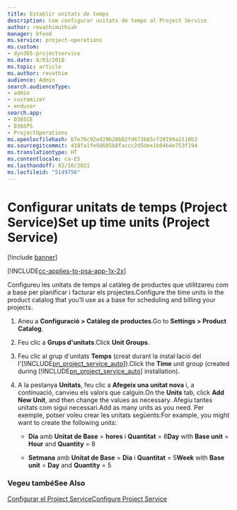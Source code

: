 ```yaml
---
title: Establir unitats de temps
description: Com configurar unitats de temps al Project Service
author: revathimuthiah
manager: kfend
ms.service: project-operations
ms.custom:
- dyn365-projectservice
ms.date: 8/03/2018
ms.topic: article
ms.author: revathim
audience: Admin
search.audienceType:
- admin
- customizer
- enduser
search.app:
- D365CE
- D365PS
- ProjectOperations
ms.openlocfilehash: b7e70c92ed29b20b02fd672665cf20199a2110b3
ms.sourcegitcommit: 418fa1fe9d605b8faccc2d5dee1b04b4e753f194
ms.translationtype: HT
ms.contentlocale: ca-ES
ms.lasthandoff: 02/10/2021
ms.locfileid: "5149756"
---
```

# <a name="set-up-time-units-project-service"></a><span data-ttu-id="eb9bb-103">Configurar unitats de temps (Project Service)</span><span class="sxs-lookup"><span data-stu-id="eb9bb-103">Set up time units (Project Service)</span></span>

[!include [banner](../includes/psa-now-project-operations.md)]

[!INCLUDE[cc-applies-to-psa-app-1x-2x](../includes/cc-applies-to-psa-app-1x-2x.md)]

<span data-ttu-id="eb9bb-104">Configureu les unitats de temps al catàleg de productes que utilitzareu com a base per planificar i facturar els projectes.</span><span class="sxs-lookup"><span data-stu-id="eb9bb-104">Configure the time units in the product catalog that you’ll use as a base for scheduling and billing your projects.</span></span>  
  
1. <span data-ttu-id="eb9bb-105">Aneu a **Configuració > Catàleg de productes**.</span><span class="sxs-lookup"><span data-stu-id="eb9bb-105">Go to **Settings > Product Catalog**.</span></span>  
  
2. <span data-ttu-id="eb9bb-106">Feu clic a **Grups d'unitats**.</span><span class="sxs-lookup"><span data-stu-id="eb9bb-106">Click **Unit Groups**.</span></span>  
  
3. <span data-ttu-id="eb9bb-107">Feu clic al grup d'unitats **Temps** (creat durant la instal·lació del l'[!INCLUDE[pn_project_service_auto](../includes/pn-project-service-auto.md)]).</span><span class="sxs-lookup"><span data-stu-id="eb9bb-107">Click the **Time** unit group (created during [!INCLUDE[pn_project_service_auto](../includes/pn-project-service-auto.md)] installation).</span></span>  
  
4. <span data-ttu-id="eb9bb-108">A la pestanya **Unitats**, feu clic a **Afegeix una unitat nova** i, a continuació, canvieu els valors que calguin.</span><span class="sxs-lookup"><span data-stu-id="eb9bb-108">On the **Units** tab, click **Add New Unit**, and then change the values as necessary.</span></span> <span data-ttu-id="eb9bb-109">Afegiu tantes unitats com sigui necessari.</span><span class="sxs-lookup"><span data-stu-id="eb9bb-109">Add as many units as you need.</span></span> <span data-ttu-id="eb9bb-110">Per exemple, potser voleu crear les unitats següents:</span><span class="sxs-lookup"><span data-stu-id="eb9bb-110">For example, you might want to create the following units:</span></span>  
  
   - <span data-ttu-id="eb9bb-111">**Dia** amb **Unitat de Base** = **hores** i **Quantitat** = 8</span><span class="sxs-lookup"><span data-stu-id="eb9bb-111">**Day** with **Base unit** = **Hour** and **Quantity** = 8</span></span>  
  
   - <span data-ttu-id="eb9bb-112">**Setmana** amb **Unitat de Base** = **Dia** i **Quantitat** = 5</span><span class="sxs-lookup"><span data-stu-id="eb9bb-112">**Week** with **Base unit** = **Day** and **Quantity** = 5</span></span>  
  
### <a name="see-also"></a><span data-ttu-id="eb9bb-113">Vegeu també</span><span class="sxs-lookup"><span data-stu-id="eb9bb-113">See Also</span></span>  
 [<span data-ttu-id="eb9bb-114">Configurar el Project Service</span><span class="sxs-lookup"><span data-stu-id="eb9bb-114">Configure Project Service</span></span>](../psa/configure.md)
